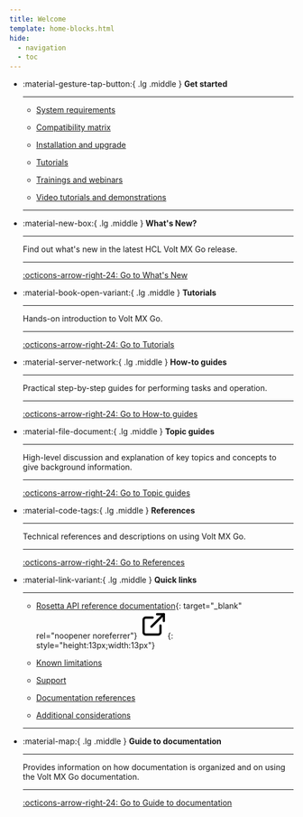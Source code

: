 ```yaml
---
title: Welcome
template: home-blocks.html
hide:
  - navigation
  - toc
---
```


<!--# Welcome to Volt MX Go documentation

Volt MX Go modernizes and extends the value of your Domino applications with the market-leading, multi-experience platform Volt MX by:

- connecting Volt Foundry to your Domino applications
- modernizing or creating new multi-experience applications in Volt Iris on your Domino back-end data and applications
- expanding who can code applications built in Domino, allowing for app modernization or migration without requiring a complete rewrite of the code
- importing existing Domino views, forms, and fields into Volt Foundry to get a head start on your Volt MX Go applications

To learn more, see [Introducing Volt MX Go](topicguides/introvoltmxgo.md).

---
## Get started

- [System requirements](tutorials/installupgrade/sysreq/index.md)

- [Compatibility matrix](references/compatibilitymatrix.md)

- [Installation and upgrade](tutorials/installupgrade/index.md)

- [Tutorials](tutorials/index.md)

- [Trainings and webinars](tutorials/webinar.md)

- [Video tutorials and demonstrations](tutorials/video.md)

---
## Quick links

- [Rosetta API reference documentation](javadoc/index.html "Link opens a new tab"){: target="_blank" rel="noopener noreferrer"}&nbsp;![link image](assets/images/external-link.svg){: style="height:13px;width:13px"}

- [Known limitations](references/knownlimitation.md)

- [Support](references/index.md#support)

- [Documentation references](references/index.md#documentation-references)

- [Additional considerations](references/addconsideration.md)

---
## How the documentation is organized

The Volt MX Go documentation is based on the [Diátaxis framework](https://diataxis.fr/ "Link opens a new tab"){: target="_blank" rel="noopener noreferrer"}&nbsp;![link image](assets/images/external-link.svg){: style="height:13px;width:13px"}, which organizes documentation into the following modes to address users' documentation needs at different times and in different circumstances. Below shows an overview that guides you on where to look for needed information:

[Tutorials](tutorials/index.md) - Hands-on introduction to Volt MX Go

[How-to guides](howto/index.md) - Practical step-by-step guides for performing tasks and operation

[Topic guides](topicguides/index.md) - High-level discussion and explanation of key topics and concepts to give background information

[References](references/index.md) - Technical references and descriptions on using Volt MX Go

!!! tip

    For more information on using the Volt MX Go documentation, see [Guide to documentation](references/docguide.md).

-   :material-bullhorn:{ .lg .middle } __Important: Volt MX Go support for Volt MX v10__

    ---

    Volt MX Go customers who wish to upgrade to Volt Foundry or Volt Iris v10 should read and understand the [knowledge base article](https://support.hcl-software.com/csm?id=kb_article&sysparm_article=KB0122684 "Link opens a new tab"){: target="_blank" rel="noopener noreferrer"}&nbsp;![link image](assets/images/external-link.svg){: style="height:13px;width:13px"}.

    ---
--->

<div class="grid cards" markdown>

-   :material-gesture-tap-button:{ .lg .middle } __Get started__

    ---

    - [System requirements](tutorials/installupgrade/sysreq/index.md)

    - [Compatibility matrix](references/compatibilitymatrix.md)

    - [Installation and upgrade](tutorials/installupgrade/index.md)

    - [Tutorials](tutorials/index.md)

    - [Trainings and webinars](tutorials/webinar.md)

    - [Video tutorials and demonstrations](tutorials/video.md)

    ---

-   :material-new-box:{ .lg .middle } __What's New?__

    ---

    Find out what's new in the latest HCL Volt MX Go release.

    ---

    [:octicons-arrow-right-24: Go to What's New](./whatsnew/index.md)

-   :material-book-open-variant:{ .lg .middle } __Tutorials__

    ---

    Hands-on introduction to Volt MX Go.

    ---

    [:octicons-arrow-right-24: Go to Tutorials](./tutorials/index.md)

-   :material-server-network:{ .lg .middle } __How-to guides__

    ---

    Practical step-by-step guides for performing tasks and operation.

    ---

    [:octicons-arrow-right-24: Go to How-to guides](./howto/index.md)

-   :material-file-document:{ .lg .middle } __Topic guides__

    ---

    High-level discussion and explanation of key topics and concepts to give background information.

    ---

    [:octicons-arrow-right-24: Go to Topic guides](./topicguides/index.md)

-   :material-code-tags:{ .lg .middle } __References__

    ---

    Technical references and descriptions on using Volt MX Go.

    ---

    [:octicons-arrow-right-24: Go to References](./references/index.md)

-   :material-link-variant:{ .lg .middle } __Quick links__

    ---

    - [Rosetta API reference documentation](javadoc/index.html "Link opens a new tab"){: target="_blank" rel="noopener noreferrer"}&nbsp;![link image](assets/images/external-link.svg){: style="height:13px;width:13px"}

    - [Known limitations](references/knownlimitation.md)

    - [Support](references/index.md#support)

    - [Documentation references](references/index.md#documentation-references)

    - [Additional considerations](references/addconsideration.md)

    ---

-   :material-map:{ .lg .middle } __Guide to documentation__

    ---

    Provides information on how documentation is organized and on using the Volt MX Go documentation.

    ---

    [:octicons-arrow-right-24: Go to Guide to documentation](./references/docguide.md)

</div>